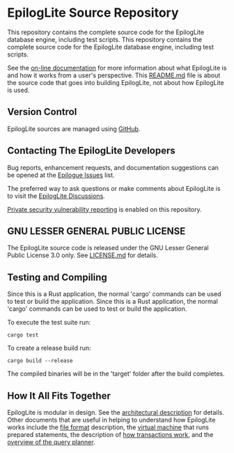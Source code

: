 # EpilogLite Source Repository

This repository contains the complete source code for the EpilogLite database engine, including test scripts.
This repository contains the complete source code for the EpilogLite database engine, including test scripts.

See the [on-line documentation](https://github.com/jeleniel/epiloglite/wiki) for more information about what EpilogLite is and how it works from a user's perspective. This [README.md](README.md) file is about the source code that goes into building EpilogLite, not about how EpilogLite is used.

## Version Control

EpilogLite sources are managed using [GitHub](https://github.com/jeleniel/epiloglite).

## Contacting The EpilogLite Developers

Bug reports, enhancement requests, and documentation suggestions can be opened at the [Epilogue Issues](https://github.com/jeleniel/epilogelite/issues) list.

The preferred way to ask questions or make comments about EpilogLite is to visit the [EpilogLite Discussions](https://github.com/jeleniel/epiloglite/discussions).

[Private security vulnerability reporting](https://docs.github.com/en/code-security/security-advisories/guidance-on-reporting-and-writing-information-about-vulnerabilities/privately-reporting-a-security-vulnerability) is enabled on this repository.

## GNU LESSER GENERAL PUBLIC LICENSE

The EpilogLite source code is released under the GNU Lesser General Public License 3.0 only. See [LICENSE.md](LICENSE.md) for details.

## Testing and Compiling

Since this is a Rust application, the normal 'cargo' commands can be used to test or build the application.
Since this is a Rust application, the normal 'cargo' commands can be used to test or build the application.

To execute the test suite run:

```shell
cargo test
```

To create a release build run:

```shell
cargo build --release
```

The compiled binaries will be in the 'target' folder after the build completes.

## How It All Fits Together

EpilogLite is modular in design. See the [architectural description](design/ARCHITECTURE.md) for details. Other documents that are useful in helping to understand how EpilogLite works include the [file format](design/FILEFORMAT.md) description, the [virtual machine](design/VIRTUALMACHINE.md) that runs prepared statements, the description of [how transactions work](design/TRANSACTIONS.md), and the [overview of the query planner](design/QUERYPLANNER.md).
